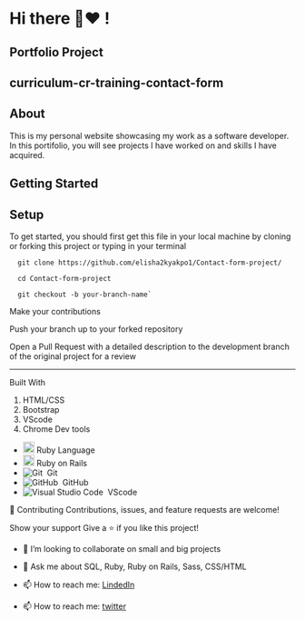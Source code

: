 # __Hi there 👋:heart: !__

## Portfolio Project

## curriculum-cr-training-contact-form

## About

This is my personal website showcasing my work as a software developer. In this portifolio, you will see projects I have worked on and skills I have acquired.

## Getting Started

## Setup

To get started, you should first get this file in your local machine by cloning or forking this project or typing in your terminal

```
  git clone https://github.com/elisha2kyakpo1/Contact-form-project/

  cd Contact-form-project

  git checkout -b your-branch-name`
```

Make your contributions

Push your branch up to your forked repository

Open a Pull Request with a detailed description to the development branch of the original project for a review

---
 Built With

1. HTML/CSS
2. Bootstrap
3. VScode
4. Chrome Dev tools

- <code><img height="20" src="https://www.ruby-lang.org/images/header-ruby-logo.png"></code> Ruby Language <br>
-  <code><img height="20" src="https://rubyonrails.org/images/rails-logo.svg"></code> Ruby on Rails <br>
- ![Git](https://img.shields.io/badge/-Git-05122A?style=flat&logo=git)&nbsp; Git<br>
- ![GitHub](https://img.shields.io/badge/-GitHub-05122A?style=flat&logo=github)&nbsp; GitHub<br>
- ![Visual Studio Code](https://img.shields.io/badge/-Visual%20Studio%20Code-05122A?style=flat&logo=visual-studio-code&logoColor=007ACC)&nbsp; VScode

🤝 Contributing
Contributions, issues, and feature requests are welcome!

Show your support
Give a ⭐️ if you like this project!

- 👯 I’m looking to collaborate on small and big projects
- 💬 Ask me about SQL, Ruby, Ruby on Rails, Sass, CSS/HTML
- 📫 How to reach me: [LindedIn](https://www.linkedin.com/in/elisha-kyakopo/)

- 📫 How to reach me: [twitter](@elisha1k)
